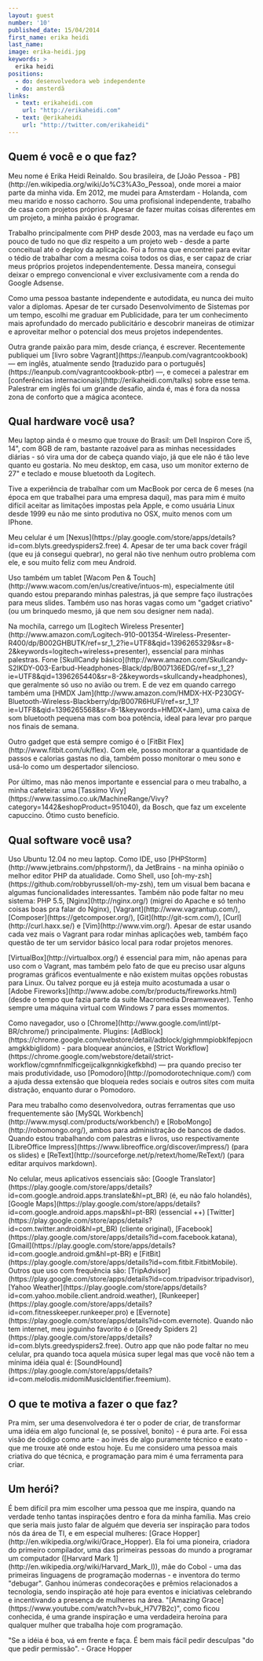 ```yaml
---
layout: guest
number: '10'
published_date: 15/04/2014
first_name: erika heidi
last_name:
image: erika-heidi.jpg
keywords: >
  erika heidi
positions:
  - do: desenvolvedora web independente
  - do: amsterdã
links:
  - text: erikaheidi.com
    url: "http://erikaheidi.com"
  - text: @erikaheidi
    url: "http://twitter.com/erikaheidi"
---
```


<section class="question">
  <div class="wrapper">
    <div class="question-title-area">
      <h2 class="question-title">Quem é você e o que faz?</h2>
    </div>
    <div class="question-content-area">
      <div class="question-content text">
        <p>
        Meu nome é Erika Heidi Reinaldo. Sou brasileira, de [João Pessoa - PB](http://en.wikipedia.org/wiki/Jo%C3%A3o_Pessoa),
        onde morei a maior parte da minha vida. Em 2012, me mudei para Amsterdam
        - Holanda, com meu marido e nosso cachorro. Sou uma profisional
        independente, trabalho de casa com projetos próprios. Apesar de fazer
        muitas coisas diferentes em um projeto, a minha paixão é programar.
        </p>
        <p>
        Trabalho principalmente com PHP desde 2003, mas na verdade eu faço um
        pouco de tudo no que diz respeito a um projeto web - desde a parte
        conceitual até o deploy da aplicação. Foi a forma que encontrei para
        evitar o tédio de trabalhar com a mesma coisa todos os dias, e ser capaz
        de criar meus próprios projetos independentemente. Dessa maneira,
        consegui deixar o emprego convencional e viver exclusivamente com a
        renda do Google Adsense.
        </p>
        <p>
        Como uma pessoa bastante independente e autodidata, eu nunca dei muito
        valor a diplomas. Apesar de ter cursado Desenvolvimento de Sistemas por
        um tempo, escolhi me graduar em Publicidade, para ter um conhecimento
        mais aprofundado do mercado publicitário e descobrir maneiras de
        otimizar e aproveitar melhor o potencial dos meus projetos
        independentes.
        </p>
        <p>
        Outra grande paixão para mim, desde criança, é escrever. Recentemente
        publiquei um [livro sobre Vagrant](https://leanpub.com/vagrantcookbook) — em inglês, atualmente sendo
        [traduzido para o português](https://leanpub.com/vagrantcookbook-ptbr) —, e comecei a palestrar em [conferências internacionais](http://erikaheidi.com/talks)
        sobre esse tema. Palestrar em inglês foi um grande desafio, ainda é, mas
        é fora da nossa zona de conforto que a mágica acontece.
        </p>
      </div>
    </div>
  </div>
</section>

<section class="question">
  <div class="wrapper">
    <div class="question-title-area">
      <h2 class="question-title">Qual hardware você usa?</h2>
    </div>
    <div class="question-content-area">
      <div class="question-content text">
        <p>
        Meu laptop ainda é o mesmo que trouxe do Brasil: um Dell Inspiron Core
        i5, 14", com 8GB de ram, bastante razoável para as minhas necessidades
        diárias - só vira uma dor de cabeça quando viajo, já que ele não é tão
        leve quanto eu gostaria. No meu desktop, em casa, uso um monitor externo
        de 27" e teclado e mouse bluetooth da Logitech.
        </p>
        <p>
        Tive a experiência de trabalhar com um MacBook por cerca de 6 meses (na
        época em que trabalhei para uma empresa daqui), mas para mim é muito
        difícil aceitar as limitações impostas pela Apple, e como usuária Linux
        desde 1999 eu não me sinto produtiva no OSX, muito menos com um IPhone.
        </p>
        <p>
        Meu celular é um [Nexus](https://play.google.com/store/apps/details?id=com.blyts.greedyspiders2.free) 4. Apesar de ter uma back cover frágil (que eu já
        consegui quebrar), no geral não tive nenhum outro problema com ele,  e
        sou muito feliz com meu Android.
        </p>
        <p>
        Uso também um tablet [Wacom Pen & Touch](http://www.wacom.com/en/us/creative/intuos-m), especialmente útil quando estou
        preparando minhas palestras, já que sempre faço ilustrações para meus
        slides. Também uso nas horas vagas como um "gadget criativo" (ou um
        brinquedo mesmo, já que nem sou designer nem nada).
        </p>
        <p>
        Na mochila, carrego um [Logitech Wireless Presenter](http://www.amazon.com/Logitech-910-001354-Wireless-Presenter-R400/dp/B002GHBUTK/ref=sr_1_2?ie=UTF8&qid=1396265329&sr=8-2&keywords=logitech+wireless+presenter), essencial para
        minhas palestras. Fone [SkullCandy básico](http://www.amazon.com/Skullcandy-S2IKDY-003-Earbud-Headphones-Black/dp/B007136EDG/ref=sr_1_2?ie=UTF8&qid=1396265440&sr=8-2&keywords=skullcandy+headphones), que geralmente só uso no avião
        ou trem. E de vez em quando carrego também uma [HMDX Jam](http://www.amazon.com/HMDX-HX-P230GY-Bluetooth-Wireless-Blackberry/dp/B007R6HUFI/ref=sr_1_1?ie=UTF8&qid=1396265568&sr=8-1&keywords=HMDX+Jam), uma caixa de
        som bluetooth pequena mas com boa potência, ideal para levar pro parque
        nos finais de semana.
        </p>
        <p>
        Outro gadget que está sempre comigo é o [FitBit Flex](http://www.fitbit.com/uk/flex). Com ele, posso
        monitorar a quantidade de passos e calorias gastas no dia, também posso
        monitorar o meu sono e usá-lo como um despertador silencioso.
        </p>
        <p>
        Por último, mas não menos importante e essencial para o meu trabalho, a
        minha cafeteira: uma [Tassimo Vivy](https://www.tassimo.co.uk/MachineRange/Vivy?category=1442&eshopProduct=951040), da Bosch, que faz um excelente
        capuccino. Ótimo custo benefício.
        </p>
      </div>
    </div>
  </div>
</section>

<section class="question">
  <div class="wrapper">
    <div class="question-title-area">
      <h2 class="question-title">Qual software você usa?</h2>
    </div>
    <div class="question-content-area">
      <div class="question-content text">
        </p>
        <p>
        Uso Ubuntu 12.04 no meu laptop. Como IDE, uso [PHPStorm](http://www.jetbrains.com/phpstorm/), da JetBrains -
        na minha opinião o melhor editor PHP da atualidade. Como Shell, uso
        [oh-my-zsh](https://github.com/robbyrussell/oh-my-zsh), tem um visual bem bacana e algumas funcionalidades
        interessantes. Também não pode faltar no meu sistema: PHP 5.5, [Nginx](http://nginx.org/)
        (migrei do Apache e só tenho coisas boas pra falar do Nginx), [Vagrant](http://www.vagrantup.com/),
        [Composer](https://getcomposer.org/), [Git](http://git-scm.com/), [Curl](http://curl.haxx.se/) e [Vim](http://www.vim.org/). Apesar de estar usando cada vez mais o
        Vagrant para rodar minhas aplicações web, também faço questão de ter um
        servidor básico local para rodar projetos menores.
        </p>
        <p>
        [VirtualBox](http://virtualbox.org/) é essencial para mim, não apenas para uso com o Vagrant, mas
        também pelo fato de que eu preciso usar alguns programas gráficos
        eventualmente e não existem muitas opções robustas para Linux. Ou talvez
        porque eu já esteja muito acostumada a usar o [Adobe Fireworks](http://www.adobe.com/br/products/fireworks.html) (desde o
        tempo que fazia parte da suite Macromedia Dreamweaver). Tenho sempre uma
        máquina virtual com Windows 7 para esses momentos.
        </p>
        <p>
        Como navegador, uso o [Chrome](http://www.google.com/intl/pt-BR/chrome/) principalmente. Plugins: [AdBlock](https://chrome.google.com/webstore/detail/adblock/gighmmpiobklfepjocnamgkkbiglidom) - para
        bloquear anúncios, e [Strict Workflow](https://chrome.google.com/webstore/detail/strict-workflow/cgmnfnmlficgeijcalkgnnkigkefkbhd) — pra quando preciso ter mais
        produtividade, uso [Pomodoro](http://pomodorotechnique.com/) com a ajuda dessa extensão que bloqueia
        redes sociais e outros sites com muita distração, enquanto durar o
        Pomodoro.
        </p>
        <p>
        Para meu trabalho como desenvolvedora, outras ferramentas que uso
        frequentemente são [MySQL Workbench](http://www.mysql.com/products/workbench/) e [RoboMongo](http://robomongo.org/), ambos para administração
        de bancos de dados. Quando estou trabalhando com palestras e livros, uso
        respectivamente [LibreOffice Impress](https://www.libreoffice.org/discover/impress/) (para os slides) e [ReText](http://sourceforge.net/p/retext/home/ReText/) (para
        editar arquivos markdown).
        </p>
        <p>
        No celular, meus aplicativos essenciais são: [Google Translator](https://play.google.com/store/apps/details?id=com.google.android.apps.translate&hl=pt_BR) (é, eu
        não falo holandês), [Google Maps](https://play.google.com/store/apps/details?id=com.google.android.apps.maps&hl=pt-BR) (essencial ++) [Twitter](https://play.google.com/store/apps/details?id=com.twitter.android&hl=pt_BR) (cliente
        original), [Facebook](https://play.google.com/store/apps/details?id=com.facebook.katana), [Gmail](https://play.google.com/store/apps/details?id=com.google.android.gm&hl=pt-BR) e [FitBit](https://play.google.com/store/apps/details?id=com.fitbit.FitbitMobile). Outros que uso com frequência são:
        [TripAdvisor](https://play.google.com/store/apps/details?id=com.tripadvisor.tripadvisor), [Yahoo Weather](https://play.google.com/store/apps/details?id=com.yahoo.mobile.client.android.weather), [Runkeeper](https://play.google.com/store/apps/details?id=com.fitnesskeeper.runkeeper.pro) e [Evernote](https://play.google.com/store/apps/details?id=com.evernote). Quando não tem
        internet, meu joguinho favorito é o [Greedy Spiders 2](https://play.google.com/store/apps/details?id=com.blyts.greedyspiders2.free). Outro app que não
        pode faltar no meu celular, pra quando toca aquela música super legal
        mas que você não tem a mínima idéia qual é: [SoundHound](https://play.google.com/store/apps/details?id=com.melodis.midomiMusicIdentifier.freemium).
        </p>
      </div>
    </div>
  </div>
</section>

<section class="question">
  <div class="wrapper">
    <div class="question-title-area">
      <h2 class="question-title">O que te motiva a fazer o que faz?</h2>
    </div>
    <div class="question-content-area">
      <div class="question-content text">
        <p>
        Pra mim, ser uma desenvolvedora é ter o poder de criar, de transformar
        uma idéia em algo funcional (e, se possível, bonito) - é pura arte. Foi
        essa visão de código como arte - ao invés de algo puramente técnico e
        exato - que me trouxe até onde estou hoje. Eu me considero uma pessoa
        mais criativa do que técnica, e programação para mim é uma ferramenta
        para criar.
        </p>
      </div>
    </div>
  </div>
</section>

<section class="question">
  <div class="wrapper">
    <div class="question-title-area">
      <h2 class="question-title">Um herói?</h2>
    </div>
    <div class="question-content-area">
      <div class="question-content text">
        <p>
        É bem difícil pra mim escolher uma pessoa que me inspira, quando na
        verdade tenho tantas inspirações dentro e fora da minha família. Mas
        creio que seria mais justo falar de alguém que deveria ser inspiração
        para todos nós da área de TI, e em especial mulheres: [Grace Hopper](http://en.wikipedia.org/wiki/Grace_Hopper). Ela
        foi uma pioneira, criadora do primeiro compilador, uma das primeiras
        pessoas do mundo a programar um computador ([Harvard Mark 1](http://en.wikipedia.org/wiki/Harvard_Mark_I)), mãe do
        Cobol - uma das primeiras linguagens de programação modernas - e
        inventora do termo "debugar". Ganhou inúmeras condecorações e prêmios
        relacionados a tecnologia, sendo inspiração até hoje para eventos e
        iniciativas celebrando e incentivando a presença de mulheres na área.
        "[Amazing Grace](https://www.youtube.com/watch?v=buk_H7V7B2c)", como ficou conhecida, é uma grande inspiração e uma
        verdadeira heroína para qualquer mulher que trabalha hoje com
        programação.
        </p>
        <p>
        "Se a idéia é boa, vá em frente e faça. É bem mais fácil pedir desculpas
        "do que pedir permissão". - Grace Hopper
        </p>
      </div>
    </div>
  </div>
</section>
